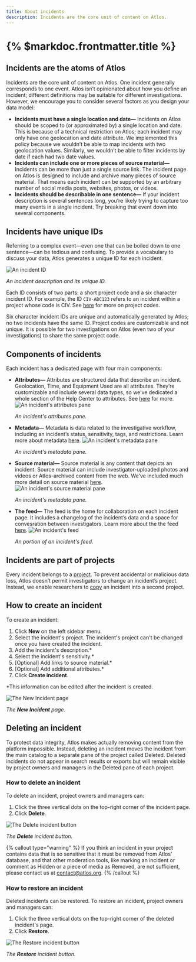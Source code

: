 ```yaml
---
title: About incidents 
description: Incidents are the core unit of content on Atlos. 
---
```


# {% $markdoc.frontmatter.title %}

## Incidents are the atoms of Atlos 
Incidents are the core unit of content on Atlos. One incident generally corresponds to one event. Atlos isn’t opinionated about how you define an incident; different definitions may be suitable for different investigations. However, we encourage you to consider several factors as you design your data model:
-  **Incidents must have a single location and date—** Incidents on Atlos should be scoped to (or approximated by) a single location and date. This is because of a technical restriction on Atlos; each incident may only have one geolocation and date attribute. We implemented this policy because we wouldn’t be able to map incidents with two geolocation values. Similarly, we wouldn’t be able to filter incidents by date if each had two date values. 
-  **Incidents can include one or more pieces of source material—** Incidents can be more than just a single source link. The incident page on Atlos is designed to include and archive many pieces of source material. That means each incident can be supported by an arbitrary number of social media posts, websites, photos, or videos. 
-  **Incidents should be describable in one sentence—** If your incident description is several sentences long, you’re likely trying to capture too many events in a single incident. Try breaking that event down into several components. 

## Incidents have unique IDs
Referring to a complex event—even one that can be boiled down to one sentence—can be tedious and confusing. To provide a vocabulary to discuss your data, Atlos generates a unique ID for each incident. 


![An incident ID](/images/incident_id.png)

*An incident description and its unique ID.* 

Each ID consists of two parts: a short project code and a six character incident ID. For example, the ID `CIV-ABC123` refers to an incident within a project whose code is CIV. See [here](/docs/projects/#project-code) for more on project codes. 

Six character incident IDs are unique and automatically generated by Atlos; no two incidents have the same ID. Project codes are customizable and not unique. It is possible for two investigations on Atlos (even two of your investigations) to share the same project code. 

## Components of incidents
Each incident has a dedicated page with four main components:
- **Attributes—** Attributes are structured data that describe an incident. Geolocation, Time, and Equipment Used are all attributes. They’re customizable and include several data types, so we’ve dedicated a whole section of the Help Center to attributes. See [here](/docs/attributes) for more. 
    ![An incident's attributes pane](/images/attributes.png)

    *An incident's attributes pane.* 

- **Metadata—** Metadata is data related to the investigative workflow, including an incident’s status, sensitivity, tags, and restrictions. Learn more about metadata [here](/docs/metadata). 
    ![An incident's metadata pane](/images/metadata.png)

    *An incident's metadata pane.* 

- **Source material—** Source material is any content that depicts an incident. Source material can include investigator-uploaded photos and videos or Atlos-archived content from the web. We’ve included much more detail on source material [here](/docs/source-material). 
    ![An incident's source material pane](/images/source_material.png)

    *An incident's metadata pane.* 
- **The feed—** The feed is the home for collaboration on each incident page. It includes a changelog of the incident’s data and a space for convesration between investigators.  Learn more about the the feed [here](/docs/comments-and-the-feed).
    ![An incident's feed](/images/feed.png)

    *An portion of an incident's feed.* 

## Incidents are part of projects 
Every incident belongs to a [project](/docs/projects). To prevent accidental or malicious data loss, Atlos doesn’t permit investigators to change an incident’s project. Instead, we enable researchers to [copy](/docs/projects#how-to-copy-an-incident-to-a-second-project) an incident into a second project. 

## How to create an incident 
To create an incident:
1. Click **New** on the left sidebar menu.
2. Select the incident's project. The incident's project can't be changed once you have created the incident.  
3. Add the incident's description.*
4. Select the incident's sensitivity.*
5. [Optional] Add links to source material.*
6. [Optional] Add additional attributes.*
7. Click **Create incident**.
   
*This information can be edited after the incident is created.

![The New Incident page](/images/incident_creation.png)

*The **New Incident** page.* 

## Deleting an incident 
To protect data integrity, Atlos makes actually removing content from the platform impossible. Instead, deleting an incident moves the incident from the main catalog to a separate pane of the project called Deleted. Deleted incidents do not appear in search results or exports but will remain visible by project owners and managers in the Deleted pane of each project. 

### How to delete an incident
To delete an incident, project owners and managers can: 
1. Click the three vertical dots on the top-right corner of the incident page.
2. Click **Delete**.

![The Delete incident button](/images/delete_incident.png)

*The **Delete** incident button.* 

{% callout type="warning" %}
If you think an incident in your project contains data that is so sensitive that it must be removed from Atlos’ database, and that other moderation tools, like marking an incident or comment as Hidden or a piece of media as Removed, are not sufficient, please contact us at [contact@atlos.org](mailto:contact@atlos.org). 
{% /callout %}

### How to restore an incident
Deleted incidents can be restored. To restore an incident, project owners and managers can:
1. Click the three vertical dots on the top-right corner of the deleted incident's page.
2. Click **Restore**.

![The Restore incident button](/images/restore_incident.png)

*The **Restore** incident button.* 